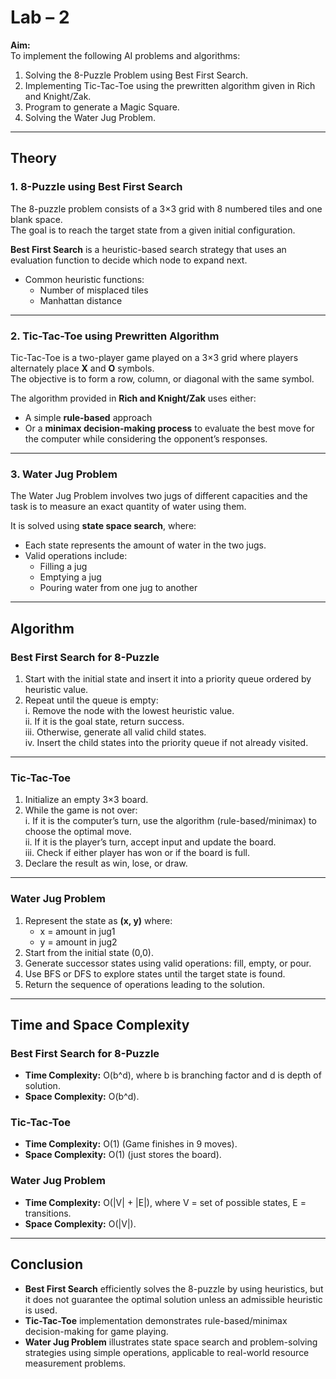 # Lab – 2  

**Aim:**  
To implement the following AI problems and algorithms:  
1. Solving the 8-Puzzle Problem using Best First Search.  
2. Implementing Tic-Tac-Toe using the prewritten algorithm given in Rich and Knight/Zak.  
3. Program to generate a Magic Square.  
4. Solving the Water Jug Problem.  

---

## Theory  

### 1. 8-Puzzle using Best First Search  
The 8-puzzle problem consists of a 3×3 grid with 8 numbered tiles and one blank space.  
The goal is to reach the target state from a given initial configuration.  

**Best First Search** is a heuristic-based search strategy that uses an evaluation function to decide which node to expand next.  
- Common heuristic functions:  
  - Number of misplaced tiles  
  - Manhattan distance  

---

### 2. Tic-Tac-Toe using Prewritten Algorithm  
Tic-Tac-Toe is a two-player game played on a 3×3 grid where players alternately place **X** and **O** symbols.  
The objective is to form a row, column, or diagonal with the same symbol.  

The algorithm provided in **Rich and Knight/Zak** uses either:  
- A simple **rule-based** approach  
- Or a **minimax decision-making process** to evaluate the best move for the computer while considering the opponent’s responses.  

---

### 3. Water Jug Problem  
The Water Jug Problem involves two jugs of different capacities and the task is to measure an exact quantity of water using them.  

It is solved using **state space search**, where:  
- Each state represents the amount of water in the two jugs.  
- Valid operations include:  
  - Filling a jug  
  - Emptying a jug  
  - Pouring water from one jug to another  

---

## Algorithm  

### Best First Search for 8-Puzzle  
1. Start with the initial state and insert it into a priority queue ordered by heuristic value.  
2. Repeat until the queue is empty:  
   i. Remove the node with the lowest heuristic value.  
   ii. If it is the goal state, return success.  
   iii. Otherwise, generate all valid child states.  
   iv. Insert the child states into the priority queue if not already visited.  

---

### Tic-Tac-Toe  
1. Initialize an empty 3×3 board.  
2. While the game is not over:  
   i. If it is the computer’s turn, use the algorithm (rule-based/minimax) to choose the optimal move.  
   ii. If it is the player’s turn, accept input and update the board.  
   iii. Check if either player has won or if the board is full.  
3. Declare the result as win, lose, or draw.  

---

### Water Jug Problem  
1. Represent the state as **(x, y)** where:  
   - x = amount in jug1  
   - y = amount in jug2  
2. Start from the initial state (0,0).  
3. Generate successor states using valid operations: fill, empty, or pour.  
4. Use BFS or DFS to explore states until the target state is found.  
5. Return the sequence of operations leading to the solution.  

---

## Time and Space Complexity  

### Best First Search for 8-Puzzle  
- **Time Complexity:** O(b^d), where b is branching factor and d is depth of solution.  
- **Space Complexity:** O(b^d).  

### Tic-Tac-Toe  
- **Time Complexity:** O(1) (Game finishes in 9 moves).  
- **Space Complexity:** O(1) (just stores the board).  

### Water Jug Problem  
- **Time Complexity:** O(|V| + |E|), where V = set of possible states, E = transitions.  
- **Space Complexity:** O(|V|).  

---

## Conclusion  
- **Best First Search** efficiently solves the 8-puzzle by using heuristics, but it does not guarantee the optimal solution unless an admissible heuristic is used.  
- **Tic-Tac-Toe** implementation demonstrates rule-based/minimax decision-making for game playing.  
- **Water Jug Problem** illustrates state space search and problem-solving strategies using simple operations, applicable to real-world resource measurement problems.  
